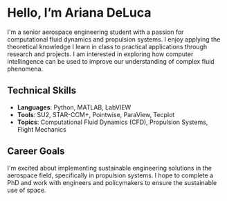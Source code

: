 # Hello, I’m Ariana DeLuca

I'm a senior aerospace engineering student with a passion for computational fluid dynamics and propulsion systems. I enjoy applying the theoretical knowledge I learn in class to practical applications through research and projects. I am interested in exploring how computer intellingence can be used to improve our understanding of complex fluid phenomena.

## Technical Skills
- **Languages**: Python, MATLAB, LabVIEW
- **Tools**: SU2, STAR-CCM+, Pointwise, ParaView, Tecplot
- **Topics**: Computational Fluid Dynamics (CFD), Propulsion Systems, Flight Mechanics

## Career Goals
I'm excited about implementing sustainable engineering solutions in the aerospace field, specifically in propulsion systems. I hope to complete a PhD and work with engineers and policymakers to ensure the sustainable use of space.
